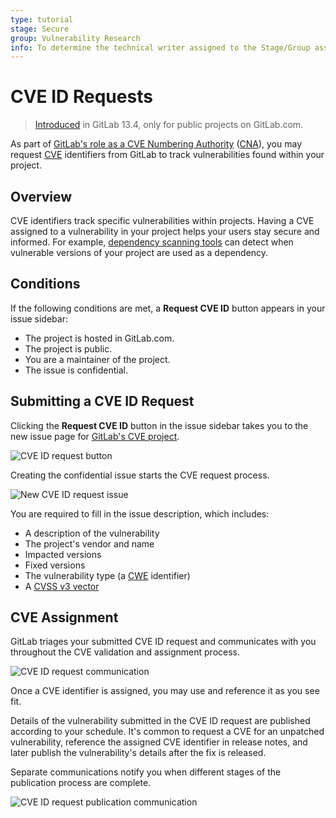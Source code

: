```yaml
---
type: tutorial
stage: Secure
group: Vulnerability Research
info: To determine the technical writer assigned to the Stage/Group associated with this page, see https://about.gitlab.com/handbook/engineering/ux/technical-writing/#assignments
---
```


# CVE ID Requests

> [Introduced](https://gitlab.com/gitlab-org/gitlab/-/merge_requests/41203) in GitLab 13.4, only for public projects on GitLab.com.

As part of [GitLab's role as a CVE Numbering Authority](https://about.gitlab.com/security/cve)
([CNA](https://cve.mitre.org/cve/cna.html)), you may request
[CVE](https://cve.mitre.org/index.html) identifiers from GitLab to track
vulnerabilities found within your project.

## Overview

CVE identifiers track specific vulnerabilities within projects. Having a CVE assigned to a
vulnerability in your project helps your users stay secure and informed. For example,
[dependency scanning tools](../application_security/dependency_scanning/index.md)
can detect when vulnerable versions of your project are used as a dependency.

## Conditions

If the following conditions are met, a **Request CVE ID** button appears in your issue sidebar:

- The project is hosted in GitLab.com.
- The project is public.
- You are a maintainer of the project.
- The issue is confidential.

## Submitting a CVE ID Request

Clicking the **Request CVE ID** button in the issue sidebar takes you to the new issue page for
[GitLab's CVE project](https://gitlab.com/gitlab-org/cves).

![CVE ID request button](img/cve_id_request_button.png)

Creating the confidential issue starts the CVE request process.

![New CVE ID request issue](img/new_cve_request_issue.png)

You are required to fill in the issue description, which includes:

- A description of the vulnerability
- The project's vendor and name
- Impacted versions
- Fixed versions
- The vulnerability type (a [CWE](https://cwe.mitre.org/data/index.html) identifier)
- A [CVSS v3 vector](https://nvd.nist.gov/vuln-metrics/cvss/v3-calculator)

## CVE Assignment

GitLab triages your submitted CVE ID request and communicates with you throughout the CVE validation
and assignment process.

![CVE ID request communication](img/cve_request_communication.png)

Once a CVE identifier is assigned, you may use and reference it as you see fit.

Details of the vulnerability submitted in the CVE ID request are published according to your
schedule. It's common to request a CVE for an unpatched vulnerability, reference the assigned CVE
identifier in release notes, and later publish the vulnerability's details after the fix is
released.

Separate communications notify you when different stages of the publication process are complete.

![CVE ID request publication communication](img/cve_request_communication_publication.png)
